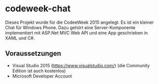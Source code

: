# codeweek-chat
Dieses Projekt wurde für die CodeeWeek 2015 angelegt. Es ist ein kleiner Chat für Windows Phone. Dazu gehört eine Server-Komponente implementiert mit ASP.Net MVC Web API und eine App geschrieben in XAML und C#.

## Voraussetzungen
* Visual Studio 2015 (https://www.visualstudio.com/) (die Community Edition ist auch kostenlos)
* Microsoft Developer Account
